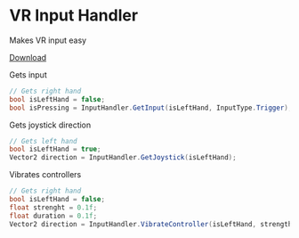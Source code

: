 # VR Input Handler
Makes VR input easy

[Download](https://github.com/fchb1239/VRInputHandler/releases/download/1.0.0/VRInputHandler.cs)

Gets input
```cs
// Gets right hand
bool isLeftHand = false;
bool isPressing = InputHandler.GetInput(isLeftHand, InputType.Trigger);
```

Gets joystick direction
```cs
// Gets left hand
bool isLeftHand = true;
Vector2 direction = InputHandler.GetJoystick(isLeftHand);
```

Vibrates controllers
```cs
// Gets right hand
bool isLeftHand = false;
float strenght = 0.1f;
float duration = 0.1f;
Vector2 direction = InputHandler.VibrateController(isLeftHand, strength, duration);
```
